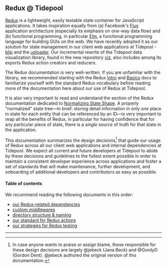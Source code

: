 ## Redux @ Tidepool

[Redux](https://github.com/reactjs/redux 'GitHub: Redux') is a lightweight, easily testable state container for JavaScript applications. It takes inspiration equally from (a) Facebook's [Flux](http://facebook.github.io/flux/ 'Facebook: Flux') application architecture (especially its emphasis on one-way data flow) and (b) functional programming, in particular [Elm](http://elm-lang.org/ 'Elm'), a functional programming language for building GUIs on the web. We have recently adopted it as our solution for state management in our client web applications at Tidepool - [blip](https://github.com/tidepool-org/blip 'GitHub: blip') and the [uploader](https://github.com/tidepool-org/uploader 'GitHub: uploader'). Our incremental rewrite of the Tidepool data visualization library, found in the new repository [viz](https://github.com/tidepool-org/viz 'GitHub: viz'), also includes among its exports Redux action creators and reducers.

The Redux documentation is very well-written. If you are unfamiliar with the library, we recommended starting with the Redux [Intro](http://redux.js.org/docs/introduction/index.html 'Redux docs: Intro') and [Basics](http://redux.js.org/docs/basics/index.html 'Redux docs: Basics') docs to familiarize yourself with the standard Redux vocabulary before reading more of the documentation here about our use of Redux at Tidepool.

It is also very important to read and understand the section of the Redux documentation dedicated to [Normalizing State Shape](http://redux.js.org/docs/recipes/reducers/NormalizingStateShape.html 'Redux docs: Normalizing State Shape'). A properly "normalized" state tree—in brief: storing detail information in only *one* place in state for each entity that can be referenced by an ID—is very important to reap all the benefits of Redux, in particular for having confidence that for any particular piece of state, there is a *single* source of truth for that state in the application.

This documentation summarizes the design decisions[^a] that guide our usage of Redux across all our client web applications and internal dependencies at Tidepool. We expect all current and future developers at Tidepool to abide by these decisions and guidelines to the fullest extent possible in order to maintain a consistent developer experience across applications and foster a set of standards that will make maintenance, further development, and onboarding of additional developers and contributors as easy as possible.

#### Table of contents

We recommend reading the following documents in this order:

- [our Redux-related dependencies](./dependencies.md)
- [custom middlewares](./custom-middlewares.md)
- [directory structure & naming](./directory-structure.md)
- [our standard for Redux actions](./actions.md)
- [our strategies for Redux testing](./testing.md)

* * * * *

[^a]: In case anyone wants to praise or assign blame, those responsible for these design decisions are largely @jebeck (Jana Beck) and @GordyD (Gordon Dent). @jebeck authored the original version of this documentation.
